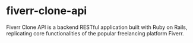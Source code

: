 # fiverr-clone-api
Fiverr Clone API is a backend RESTful application built with Ruby on Rails, replicating core functionalities of the popular freelancing platform Fiverr.
